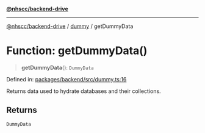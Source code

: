 [**@nhscc/backend-drive**](../../README.md)

***

[@nhscc/backend-drive](../../README.md) / [dummy](../README.md) / getDummyData

# Function: getDummyData()

> **getDummyData**(): `DummyData`

Defined in: [packages/backend/src/dummy.ts:16](https://github.com/nhscc/drive.api.hscc.bdpa.org/blob/14391c7d4b0a42834d6c5f1ebd8fcde34a9bede8/packages/backend/src/dummy.ts#L16)

Returns data used to hydrate databases and their collections.

## Returns

`DummyData`

